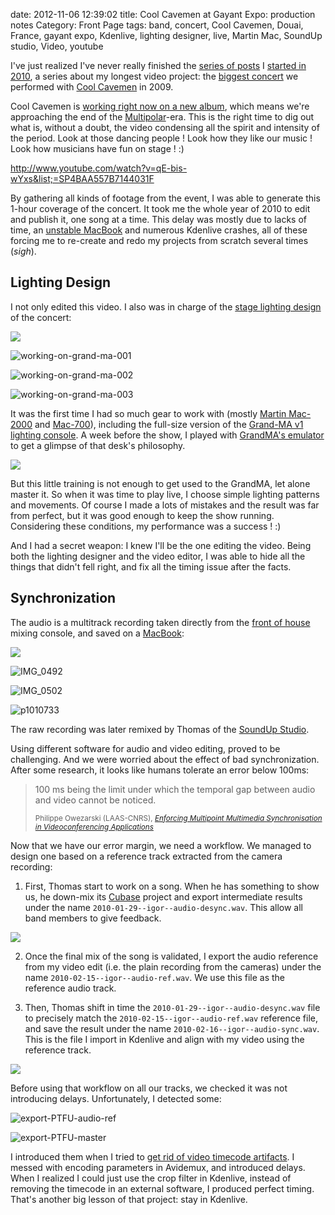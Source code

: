 date: 2012-11-06 12:39:02
title: Cool Cavemen at Gayant Expo: production notes
Category: Front Page
tags: band, concert, Cool Cavemen, Douai, France, gayant expo, Kdenlive, lighting designer, live, Martin Mac, SoundUp studio, Video, youtube

I've just realized I've never really finished the [series of posts](http://kevin.deldycke.com/tag/gayant-expo/) I [started in 2010](http://kevin.deldycke.com/2010/01/cool-cavemen-live-gayant-expo-first-video-released/), a series about my longest video project: the [biggest concert](http://coolcavemen.com/2009/concert-a-gayant-expo-les-photos/) we performed with [Cool Cavemen](http://coolcavemen.com) in 2009.

Cool Cavemen is [working right now on a new album](http://coolcavemen.com/2011/le-grand-retour/), which means we're approaching the end of the [Multipolar](http://coolcavemen.bandcamp.com/album/multipolar)-era. This is the right time to dig out what is, without a doubt, the video condensing all the spirit and intensity of the period. Look at those dancing people ! Look how they like our music ! Look how musicians have fun on stage ! :)

http://www.youtube.com/watch?v=qE-bis-wYxs&list;=SP4BAA557B7144031F

By gathering all kinds of footage from the event, I was able to generate this 1-hour coverage of the concert. It took me the whole year of 2010 to edit and publish it, one song at a time. This delay was mostly due to lacks of time, an [unstable MacBook](http://kevin.deldycke.com/2009/12/macosx-is-irritating/comment-page-1/#comment-8006) and numerous Kdenlive crashes, all of these forcing me to re-create and redo my projects from scratch several times (_sigh_).

## Lighting Design

I not only edited this video. I also was in charge of the [stage lighting design](http://www.amazon.com/s/?_encoding=UTF8&camp=1789&creative=390957&field-keywords=Stage%20Lighting%20Design&linkCode=ur2&rh=i%3Aaps%2Ck%3AStage%20Lighting%20Design&tag=kevideld-20&url=search-alias%3Daps) of the concert:

![](https://www.assoc-amazon.com/e/ir?t=kevideld-20&l=ur2&o=1)

![working-on-grand-ma-001](/uploads/2012/working-on-grand-ma-001.jpg)

![working-on-grand-ma-002](/uploads/2012/working-on-grand-ma-002.jpg)

![working-on-grand-ma-003](/uploads/2012/working-on-grand-ma-003.jpg)

It was the first time I had so much gear to work with (mostly [Martin Mac-2000](http://www.martin.com/product/product.asp?product=mac2000profile) and [Mac-700](http://martin.com/product/product.asp?product=mac700profile)), including the full-size version of the [Grand-MA v1 lighting console](http://en.audiofanzine.com/automatic-lighting-console/ma-lighting/GrandMA-Fullsize/). A week before the show, I played with [GrandMA's emulator](http://www.malighting.com/en/products/control/grandma-onpc.html) to get a glimpse of that desk's philosophy.

![](/uploads/2012/grand-ma-onpc-simulation.png)

But this little training is not enough to get used to the GrandMA, let alone master it. So when it was time to play live, I choose simple lighting patterns and movements. Of course I made a lots of mistakes and the result was far from perfect, but it was good enough to keep the show running. Considering these conditions, my performance was a success ! :)

And I had a secret weapon: I knew I'll be the one editing the video. Being both the lighting designer and the video editor, I was able to hide all the things that didn't fell right, and fix all the timing issue after the facts.

## Synchronization

The audio is a multitrack recording taken directly from the [front of house](http://en.wikipedia.org/wiki/Front_of_House) mixing console, and saved on a [MacBook](http://www.amazon.com/s/?_encoding=UTF8&camp=1789&creative=390957&field-keywords=apple%20macbook&linkCode=ur2&rh=i%3Aaps%2Ck%3Aapple%20macbook&tag=kevideld-20&url=search-alias%3Daps):

![](https://www.assoc-amazon.com/e/ir?t=kevideld-20&l=ur2&o=1)

![IMG_0492](/uploads/2012/IMG_0492.jpg)

![IMG_0502](/uploads/2012/IMG_0502.jpg)

![p1010733](/uploads/2012/p1010733.jpg)

The raw recording was later remixed by Thomas of the [SoundUp Studio](http://soundupstudio.com/).

Using different software for audio and video editing, proved to be challenging. And we were worried about the effect of bad synchronization. After some research, it looks like humans tolerate an error below 100ms:

<blockquote>
  <p>100 ms being the limit under which the temporal gap between audio and video cannot be noticed.</p>
  <small>Philippe Owezarski (LAAS-CNRS), <cite title="Enforcing Multipoint Multimedia Synchronisation in Videoconferencing Applications"><a href="http://books.google.fr/books?id=3IdKbKOxZL4C&amp;pg=PA69&amp;lpg=PA69">Enforcing Multipoint Multimedia Synchronisation in Videoconferencing Applications</a></cite></small>
</blockquote>

Now that we have our error margin, we need a workflow. We managed to design one based on a reference track extracted from the camera recording:

  1. First, Thomas start to work on a song. When he has something to show us, he down-mix its [Cubase](http://www.amazon.com/s/?_encoding=UTF8&camp=1789&creative=390957&field-keywords=Steinberg%20Cubase&linkCode=ur2&rh=i%3Aaps%2Ck%3ASteinberg%20Cubase&tag=kevideld-20&url=search-alias%3Daps) project and export intermediate results under the name `2010-01-29--igor--audio-desync.wav`. This allow all band members to give feedback.

![](https://www.assoc-amazon.com/e/ir?t=kevideld-20&l=ur2&o=1)

  2. Once the final mix of the song is validated, I export the audio reference from my video edit (i.e. the plain recording from the cameras) under the name `2010-02-15--igor--audio-ref.wav`. We use this file as the reference audio track.

  3. Then, Thomas shift in time the `2010-01-29--igor--audio-desync.wav` file to precisely match the `2010-02-15--igor--audio-ref.wav` reference file, and save the result under the name `2010-02-16--igor--audio-sync.wav`. This is the file I import in Kdenlive and align with my video using the reference track.

![](/uploads/2012/kdenlive-fusion-timeline.png)

Before using that workflow on all our tracks, we checked it was not introducing delays. Unfortunately, I detected some:

![export-PTFU-audio-ref](/uploads/2012/export-PTFU-audio-ref.png)

![export-PTFU-master](/uploads/2012/export-PTFU-master.png)

I introduced them when I tried to [get rid of video timecode artifacts](http://kevin.deldycke.com/2010/01/remove-videotape-timecode/). I messed with encoding parameters in Avidemux, and introduced delays. When I realized I could just use the crop filter in Kdenlive, instead of removing the timecode in an external software, I produced perfect timing. That's another big lesson of that project: stay in Kdenlive.
